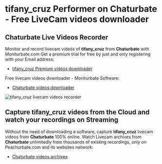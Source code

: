 # tifany_cruz Performer on Chaturbate - Free LiveCam videos downloader

## Chaturbate Live Videos Recorder

Monitor and record livecam videos of **tifany_cruz** from **Chaturbate** with Moniturbate.com
Get a premium trial for free by just and only registering with your Email address:
* [tifany_cruz Premium videos downloader](https://moniturbate.com/request-demo-licence-key.html)

Free livecam videos downloader - Moniturbate Software:
* [Chaturbate videos downloader](https://moniturbate.com/moniturbate-download-software.html)

![tifany_cruz livecam videos recorder](https://peachurnet.com/templates/moniturbate-software.png)


## Capture tifany_cruz videos from the Cloud and watch your recordings on Streaming

Without the need of downloading a software, capture **tifany_cruz** livecam videos from **Chaturbate** 100% online.
Watch Livecam archives from **Chaturbate** unlimitedly from thousands of existing recordings, only on Peachurbate.com and its websites network:
* [Chaturbate videos archives](https://peachurnet.com/)